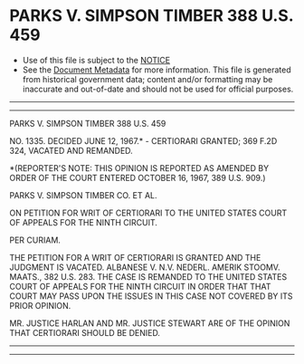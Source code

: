---
---

# PARKS V. SIMPSON TIMBER 388 U.S. 459

* Use of this file is subject to the [NOTICE](https://github.com/publicdocs/notice/blob/master/NOTICE)
* See the [Document Metadata](../../../) for more information.
  This file is generated from historical government data; content and/or formatting may be inaccurate and out-of-date and should not be used for official purposes.

----------
----------

PARKS V. SIMPSON TIMBER 388 U.S. 459

NO. 1335.  DECIDED JUNE 12, 1967.\* - CERTIORARI GRANTED; 369 F.2D 324, VACATED AND REMANDED.

\*(REPORTER'S NOTE:  THIS OPINION IS REPORTED AS AMENDED BY ORDER OF THE COURT ENTERED OCTOBER 16, 1967, 389 U.S. 909.)

PARKS V. SIMPSON TIMBER CO. ET AL.

ON PETITION FOR WRIT OF CERTIORARI TO THE UNITED STATES COURT OF APPEALS FOR THE NINTH CIRCUIT.

PER CURIAM.

THE PETITION FOR A WRIT OF CERTIORARI IS GRANTED AND THE JUDGMENT IS VACATED.  ALBANESE V. N.V. NEDERL.  AMERIK STOOMV.  MAATS., 382 U.S. 283.  THE CASE IS REMANDED TO THE UNITED STATES COURT OF APPEALS FOR THE NINTH CIRCUIT IN ORDER THAT THAT COURT MAY PASS UPON THE ISSUES IN THIS CASE NOT COVERED BY ITS PRIOR OPINION.

MR. JUSTICE HARLAN AND MR. JUSTICE STEWART ARE OF THE OPINION THAT CERTIORARI SHOULD BE DENIED.


----------
----------

